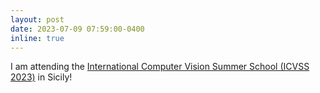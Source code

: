 ```yaml
---
layout: post
date: 2023-07-09 07:59:00-0400
inline: true
---
```

I am attending the [International Computer Vision Summer School (ICVSS 2023)](https://iplab.dmi.unict.it/icvss2023/Home) in Sicily!
